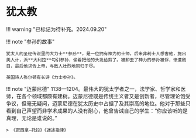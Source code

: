 # 犹太教

!!! warning "已标记为待补充。2024.09.20"

!!! note "参孙的故事"
    
    犹太人的圣经传说里的大力士**参孙**，是一位拥有神力的士师，后来非利士人想害他，施出美人计，派**大利拉**勾引参孙，偷着把他的头发给剪了。被卸去了神力的参孙被俘，惨遭剜目，最后他求告上帝，与敌人壮烈地同归于尽。

    英国诗人弥尔顿有长诗《力士参孙》。

!!! note "迈蒙尼德"
    1138—1204。最伟大的犹太学者之一，法学家、哲学家和医师，在各个领域都颇有建树。迈蒙尼德既是传统主义者又是创新者，尽管理论饱受争议，但毫无疑问，迈蒙尼德在犹太历史中占据了及其崇高的地位。他对于那些只看到自己声望而非学术成果的人没有耐心，他曾告诫自己的学生：“你应该听的是真理，无论是谁说的。”

    > 《密西拿—托拉》《迷途指津》
